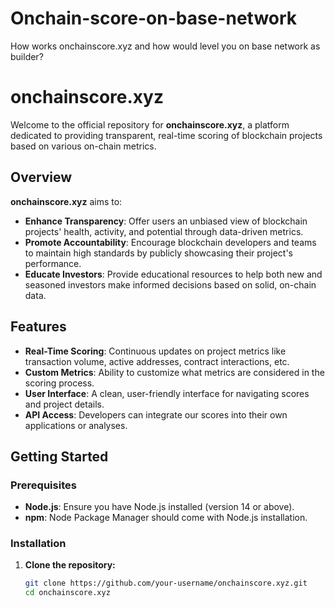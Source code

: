 # Onchain-score-on-base-network
How works onchainscore.xyz and how would level you on base network as builder?

# onchainscore.xyz

Welcome to the official repository for **onchainscore.xyz**, a platform dedicated to providing transparent, real-time scoring of blockchain projects based on various on-chain metrics.

## Overview

**onchainscore.xyz** aims to:
- **Enhance Transparency**: Offer users an unbiased view of blockchain projects' health, activity, and potential through data-driven metrics.
- **Promote Accountability**: Encourage blockchain developers and teams to maintain high standards by publicly showcasing their project's performance.
- **Educate Investors**: Provide educational resources to help both new and seasoned investors make informed decisions based on solid, on-chain data.

## Features

- **Real-Time Scoring**: Continuous updates on project metrics like transaction volume, active addresses, contract interactions, etc.
- **Custom Metrics**: Ability to customize what metrics are considered in the scoring process.
- **User Interface**: A clean, user-friendly interface for navigating scores and project details.
- **API Access**: Developers can integrate our scores into their own applications or analyses.

## Getting Started

### Prerequisites

- **Node.js**: Ensure you have Node.js installed (version 14 or above).
- **npm**: Node Package Manager should come with Node.js installation.

### Installation

1. **Clone the repository:**
   ```bash
   git clone https://github.com/your-username/onchainscore.xyz.git
   cd onchainscore.xyz
